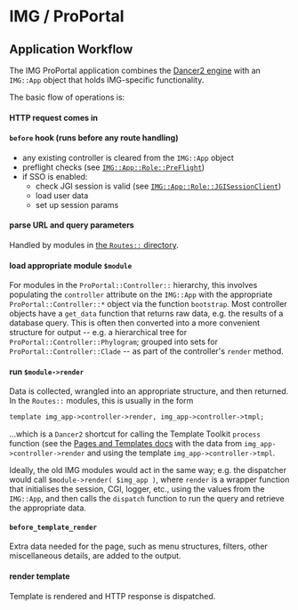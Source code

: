 # IMG / ProPortal #

## Application Workflow ##

The IMG ProPortal application combines the [Dancer2 engine](http://perldancer.org/) with an `IMG::App` object that holds IMG-specific functionality.


The basic flow of operations is:

#### HTTP request comes in ####

#### `before` hook (runs before any route handling) ####

* any existing controller is cleared from the `IMG::App` object
* preflight checks (see [`IMG::App::Role::PreFlight`](../../webui.cgi/IMG/App/Role/PreFlight.pm))
* if SSO is enabled:
  * check JGI session is valid (see [`IMG::App::Role::JGISessionClient`](../../webui.cgi/IMG/App/Role/JGISessionClient.pm))
  * load user data
  * set up session params

#### parse URL and query parameters ####

Handled by modules in [the `Routes::` directory](../lib/Routes/).

#### load appropriate module `$module` ####

For modules in the `ProPortal::Controller::` hierarchy, this involves populating the `controller` attribute on the `IMG::App` with the appropriate `ProPortal::Controller::*` object via the function `bootstrap`. Most controller objects have a `get_data` function that returns raw data, e.g. the results of a database query. This is often then converted into a more convenient structure for output -- e.g. a hierarchical tree for `ProPortal::Controller::Phylogram`; grouped into sets for `ProPortal::Controller::Clade` -- as part of the controller's `render` method.

#### run `$module->render` ####

Data is collected, wrangled into an appropriate structure, and then returned. In the `Routes::` modules, this is usually in the form

```perl
template img_app->controller->render, img_app->controller->tmpl;
```

...which is a `Dancer2` shortcut for calling the Template Toolkit `process` function (see the [Pages and Templates docs](Pages_and_Templates.md) with the data from `img_app->controller->render` and using the template `img_app->controller->tmpl`.

Ideally, the old IMG modules would act in the same way; e.g. the dispatcher would call `$module->render( $img_app )`, where `render` is a wrapper function that initialises the session, CGI, logger, etc., using the values from the `IMG::App`, and then calls the `dispatch` function to run the query and retrieve the appropriate data.

#### `before_template_render` ####

Extra data needed for the page, such as menu structures, filters, other miscellaneous details, are added to the output.

#### render template ####

Template is rendered and HTTP response is dispatched.

